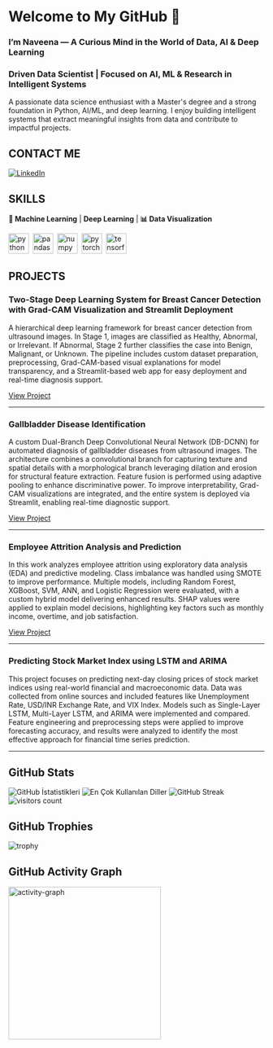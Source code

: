 # Welcome to My GitHub 👋  
### I’m Naveena — A Curious Mind in the World of Data, AI & Deep Learning
### Driven Data Scientist | Focused on AI, ML & Research in Intelligent Systems

A passionate data science enthusiast with a Master's degree and a strong foundation in Python, AI/ML, and deep learning. I enjoy building intelligent systems that extract meaningful insights from data and contribute to impactful projects.

## CONTACT ME
<p><a href="https://www.linkedin.com/in/naveena-s-234138319/" target="_blank"><img src="https://img.shields.io/badge/LinkedIn-%230077B5.svg?&style=flat-square&logo=linkedin&logoColor=white" alt="LinkedIn"></a> </p>

## SKILLS

**🤖 Machine Learning** | **Deep Learning** | **📊 Data Visualization** 

<p align="left">
  <img src="https://cdn.jsdelivr.net/gh/devicons/devicon/icons/python/python-original.svg" alt="python" width="40" height="40"/>&nbsp;
  <img src="https://cdn.jsdelivr.net/gh/devicons/devicon/icons/pandas/pandas-original.svg" alt="pandas" width="40" height="40"/>&nbsp;
  <img src="https://cdn.jsdelivr.net/gh/devicons/devicon/icons/numpy/numpy-original.svg" alt="numpy" width="40" height="40"/>&nbsp;
  <img src="https://cdn.jsdelivr.net/gh/devicons/devicon/icons/pytorch/pytorch-original.svg" alt="pytorch" width="40" height="40"/>&nbsp;
  <img src="https://cdn.jsdelivr.net/gh/devicons/devicon/icons/tensorflow/tensorflow-original.svg" alt="tensorflow" width="40" height="40"/>&nbsp;
</p>



## PROJECTS

### Two-Stage Deep Learning System for Breast Cancer Detection with Grad-CAM Visualization and Streamlit Deployment

A hierarchical deep learning framework for breast cancer detection from ultrasound images. In Stage 1, images are classified as Healthy, Abnormal, or Irrelevant. If Abnormal, Stage 2 further classifies the case into Benign, Malignant, or Unknown. The pipeline includes custom dataset preparation, preprocessing, Grad-CAM-based visual explanations for model transparency, and a Streamlit-based web app for easy deployment and real-time diagnosis support.

[View Project](https://github.com/NaveenaSivaguru/Breast-cancer-detection)

---

### Gallbladder Disease Identification

A custom Dual-Branch Deep Convolutional Neural Network (DB-DCNN) for automated diagnosis of gallbladder diseases from ultrasound images. The architecture combines a convolutional branch for capturing texture and spatial details with a morphological branch leveraging dilation and erosion for structural feature extraction. Feature fusion is performed using adaptive pooling to enhance discriminative power. To improve interpretability, Grad-CAM visualizations are integrated, and the entire system is deployed via Streamlit, enabling real-time diagnostic support.

[View Project](https://github.com/NaveenaSivaguru/GallbladderDiseaseDiagnosis)

---

### Employee Attrition Analysis and Prediction

In this work analyzes employee attrition using exploratory data analysis (EDA) and predictive modeling. Class imbalance was handled using SMOTE to improve performance. Multiple models, including Random Forest, XGBoost, SVM, ANN, and Logistic Regression were evaluated, with a custom hybrid model delivering enhanced results. SHAP values were applied to explain model decisions, highlighting key factors such as monthly income, overtime, and job satisfaction.

[View Project](https://github.com/NaveenaSivaguru/EMPLOYEE_ATTRITION_ANALYSIS_AND_PREDICTION)

---

### Predicting Stock Market Index using LSTM and ARIMA

This project focuses on predicting next-day closing prices of stock market indices using real-world financial and macroeconomic data. Data was collected from online sources and included features like Unemployment Rate, USD/INR Exchange Rate, and VIX Index. Models such as Single-Layer LSTM, Multi-Layer LSTM, and ARIMA were implemented and compared. Feature engineering and preprocessing steps were applied to improve forecasting accuracy, and results were analyzed to identify the most effective approach for financial time series prediction.

---

## GitHub Stats

<img src="https://github-readme-stats.vercel.app/api?username=NaveenaSivaguru&show_icons=true&count_private=true&theme=default" alt="GitHub İstatistikleri" />

<img src="https://github-readme-stats.vercel.app/api/top-langs/?username=NaveenaSivaguru&layout=compact&theme=default" alt="En Çok Kullanılan Diller" />

<img src="https://github-readme-streak-stats.herokuapp.com/?user=NaveenaSivaguru&theme=default" alt="GitHub Streak" />

<img src="https://profile-counter.glitch.me/NaveenaSivaguru/count.svg?" alt="visitors count" />

## GitHub Trophies

<img src="https://github-profile-trophy.vercel.app/?username=NaveenaSivaguru" alt="trophy" />

## GitHub Activity Graph

<img src="https://github-readme-activity-graph.vercel.app/graph?username=NaveenaSivaguru&radius=16&theme=react&area=true&order=5" height="300" alt="activity-graph" />

